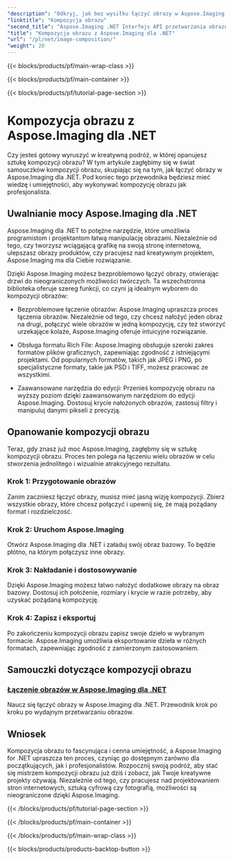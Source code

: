 ```yaml
---
"description": "Odkryj, jak bez wysiłku łączyć obrazy w Aspose.Imaging dla .NET dzięki naszym kompleksowym samouczkom. Podnieś swoje umiejętności przetwarzania obrazów już dziś!"
"linktitle": "Kompozycja obrazu"
"second_title": "Aspose.Imaging .NET Interfejs API przetwarzania obrazu"
"title": "Kompozycja obrazu z Aspose.Imaging dla .NET"
"url": "/pl/net/image-composition/"
"weight": 20
---
```


{{< blocks/products/pf/main-wrap-class >}}

{{< blocks/products/pf/main-container >}}

{{< blocks/products/pf/tutorial-page-section >}}

# Kompozycja obrazu z Aspose.Imaging dla .NET


Czy jesteś gotowy wyruszyć w kreatywną podróż, w której opanujesz sztukę kompozycji obrazu? W tym artykule zagłębimy się w świat samouczków kompozycji obrazu, skupiając się na tym, jak łączyć obrazy w Aspose.Imaging dla .NET. Pod koniec tego przewodnika będziesz mieć wiedzę i umiejętności, aby wykonywać kompozycję obrazu jak profesjonalista.

## Uwalnianie mocy Aspose.Imaging dla .NET

Aspose.Imaging dla .NET to potężne narzędzie, które umożliwia programistom i projektantom łatwą manipulację obrazami. Niezależnie od tego, czy tworzysz wciągającą grafikę na swoją stronę internetową, ulepszasz obrazy produktów, czy pracujesz nad kreatywnym projektem, Aspose.Imaging ma dla Ciebie rozwiązanie.

Dzięki Aspose.Imaging możesz bezproblemowo łączyć obrazy, otwierając drzwi do nieograniczonych możliwości twórczych. Ta wszechstronna biblioteka oferuje szereg funkcji, co czyni ją idealnym wyborem do kompozycji obrazów:

- Bezproblemowe łączenie obrazów: Aspose.Imaging upraszcza proces łączenia obrazów. Niezależnie od tego, czy chcesz nałożyć jeden obraz na drugi, połączyć wiele obrazów w jedną kompozycję, czy też stworzyć urzekające kolaże, Aspose.Imaging oferuje intuicyjne rozwiązanie.

- Obsługa formatu Rich File: Aspose.Imaging obsługuje szeroki zakres formatów plików graficznych, zapewniając zgodność z istniejącymi projektami. Od popularnych formatów, takich jak JPEG i PNG, po specjalistyczne formaty, takie jak PSD i TIFF, możesz pracować ze wszystkimi.

- Zaawansowane narzędzia do edycji: Przenieś kompozycję obrazu na wyższy poziom dzięki zaawansowanym narzędziom do edycji Aspose.Imaging. Dostosuj krycie nałożonych obrazów, zastosuj filtry i manipuluj danymi pikseli z precyzją.

## Opanowanie kompozycji obrazu

Teraz, gdy znasz już moc Aspose.Imaging, zagłębmy się w sztukę kompozycji obrazu. Proces ten polega na łączeniu wielu obrazów w celu stworzenia jednolitego i wizualnie atrakcyjnego rezultatu.

### Krok 1: Przygotowanie obrazów

Zanim zaczniesz łączyć obrazy, musisz mieć jasną wizję kompozycji. Zbierz wszystkie obrazy, które chcesz połączyć i upewnij się, że mają pożądany format i rozdzielczość.

### Krok 2: Uruchom Aspose.Imaging

Otwórz Aspose.Imaging dla .NET i załaduj swój obraz bazowy. To będzie płótno, na którym połączysz inne obrazy.

### Krok 3: Nakładanie i dostosowywanie

Dzięki Aspose.Imaging możesz łatwo nałożyć dodatkowe obrazy na obraz bazowy. Dostosuj ich położenie, rozmiary i krycie w razie potrzeby, aby uzyskać pożądaną kompozycję.

### Krok 4: Zapisz i eksportuj

Po zakończeniu kompozycji obrazu zapisz swoje dzieło w wybranym formacie. Aspose.Imaging umożliwia eksportowanie dzieła w różnych formatach, zapewniając zgodność z zamierzonym zastosowaniem.

## Samouczki dotyczące kompozycji obrazu
### [Łączenie obrazów w Aspose.Imaging dla .NET](./combine-images/)
Naucz się łączyć obrazy w Aspose.Imaging dla .NET. Przewodnik krok po kroku po wydajnym przetwarzaniu obrazów.

## Wniosek

Kompozycja obrazu to fascynująca i cenna umiejętność, a Aspose.Imaging for .NET upraszcza ten proces, czyniąc go dostępnym zarówno dla początkujących, jak i profesjonalistów. Rozpocznij swoją podróż, aby stać się mistrzem kompozycji obrazu już dziś i zobacz, jak Twoje kreatywne projekty ożywają. Niezależnie od tego, czy pracujesz nad projektowaniem stron internetowych, sztuką cyfrową czy fotografią, możliwości są nieograniczone dzięki Aspose.Imaging.

{{< /blocks/products/pf/tutorial-page-section >}}

{{< /blocks/products/pf/main-container >}}

{{< /blocks/products/pf/main-wrap-class >}}

{{< blocks/products/products-backtop-button >}}